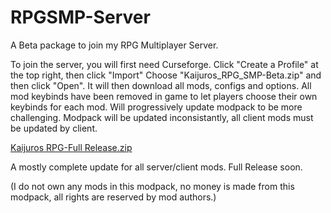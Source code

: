 # RPGSMP-Server
A Beta package to join my RPG Multiplayer Server.

To join the server, you will first need Curseforge.
Click "Create a Profile" at the top right, then click "Import"
Choose "Kaijuros_RPG_SMP-Beta.zip" and then click "Open".
It will then download all mods, configs and options.
All mod keybinds have been removed in game to let players choose their own keybinds for each mod.
Will progressively update modpack to be more challenging.
Modpack will be updated inconsistantly, all client mods must be updated by client.


[Kaijuros RPG-Full Release.zip](https://github.com/KaijuroYT/Kaijuros-Minecraft-Server/files/14541806/Kaijuros.RPG-Full.Release.zip)


A mostly complete update for all server/client mods. Full Release soon.


(I do not own any mods in this modpack, no money is made from this modpack, all rights are reserved by mod authors.)
